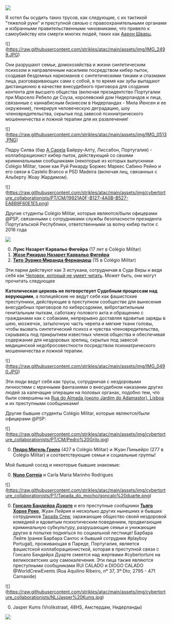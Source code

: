 ![](https://raw.githubusercontent.com/strikles/atac/main/assets/img/IMG_0922.PNG)

Я хотел бы осудить таких трусов, как следующие, с их тактикой "тяжелой руки" и преступной связью с правоохранительными органами и избранными правительственными чиновниками, что привело к самоубийству или смерти многих людей, таких как [Аарон Шварц](https://en.m.wikipedia.org/wiki/Aaron_Swartz).

![] (https://raw.githubusercontent.com/strikles/atac/main/assets/img/IMG_2499.JPG)

Они разрушают семьи, домохозяйства и жизни синтетическим психозом и направленным насилием посредством кибер пыток, создавая бездомных наркоманов с синтетическими тиками и спазмами лица, разговаривающих сами с собой, в то время как зубы выпадают дистанционно в качестве внесудебного приговора для создания контента для высшего общества (включая президентство Португалии при Марсело Ребело де Соуза, королевский дом Нидерландов и лица, связанные с каннабисным бизнесом в Нидерландах - Мила Йенсен и ее окружение), генерируя человеческую деградацию, шоу членовредительства, скрытые под завесой психиатрического мошенничества и ложной терапии для их развлечения!

![] (https://raw.githubusercontent.com/strikles/atac/main/assets/img/IMG_0513.PNG)

Педру Силва (бар [A Capela](https://www.facebook.com/acapelabar/) Байрру-Алту, Лиссабон, Португалия) - коллаборационист кибер пыток, действующий со своими криминальными сообщниками (некоторые из которых выпускники Colégio Militar, такие как Руй Рикарду Боржес Маркес Сабино Рейно и его связи в Castelo Branco и PSD Madeira (включая лиц, связанных с Альберту Жоау Жардимом).

![] (https://raw.githubusercontent.com/strikles/atac/main/assets/img/cybertorture_collaborationists/PT/CM/19921A0F-B127-4A0B-B527-EA8B9F60E1E5.png)

Другие студенты Colégio Militar, которые являются/были офицерами @PSP, связанными с сотрудниками службы безопасности президента Португальской Республики, ответственными за волну кибер пыток с 2016 года

![](https://raw.githubusercontent.com/strikles/atac/main/assets/img/cybertorture_collaborationists/PT/CM/luis%20figueira.png)

0. **Луис Назарет Карвальо Фигейра** (17 лет в Colégio Militar)
0. [**Жозе Рикардо Назарет Карвальо Фигейра**](https://dre.pt/home/-/dre/73841274/details/maximized)
0. [**Тито Эурико Миранда Фернандеш**](https://dre.pt/home/-/dre/115800591/details/maximized) (15 в Colégio Militar)

Эти парни действуют как 3 истукана, сотрудничая в Суде Веры и ведя себя как [Человек, который не умеет читать](https://www.southparkstudios.nu/episodes/j6a6zs/south-park-humancentipad-season-15-ep-1). Может быть, они могут прочитать следующее

**Католическая церковь не потворствует Судебным процессам над верующими**, а полицейские не ведут себя как фашистские преступники, действующие в преступном сообществе для вынесения внесудебных приговоров по киберсодомии, вибротактильным генитальным пыткам, саботажу полового акта и обращению с гражданами как с собаками, непрерывно доставляя ядовитые заряды в шею, мозжечок, затылочную часть черепа и мягкие ткани головы, чтобы вызвать синтетический психоз и чувства членовредительства, скрываясь под прикрытием известных членов общества и обеспечивая содержание для нездоровых зрелищ, скрытых под завесой медицинской недобросовестности посредством психиатрического мошенничества и ложной терапии.

![] (https://raw.githubusercontent.com/strikles/atac/main/assets/img/IMG_0490.JPG)

Эти люди ведут себя как трусы, сотрудничая с нездоровыми личностями с мрачными фантазиями о внесудебном наказании других людей за калечащие операции на половых органах, подобно тем, что были совершены на [Rua do Almada (около Jardim do Adamastor), Lisboa](https://goo.gl/maps/S5dwABC3DVC2Zsjv9) и их преступными сообщниками!

Другие бывшие студенты Colégio Militar, которые являются/были офицерами @PSP:

![] (https://raw.githubusercontent.com/strikles/atac/main/assets/img/cybertorture_collaborationists/PT/CM/Pedro%20Grilo.jpg)

0. [**Педро Мигель Грило**](https://pt.linkedin.com/in/pedro-grilo-8760013b) (427 в Colégio Militar) и Жуан Пиньейро (277 в Colégio Militar) и соответствующие семьи и социальные группы!

Мой бывший сосед и некоторые бывшие знакомые:

0. [**Nuno Correia**](https://pt.linkedin.com/in/nuno-correia-383a86154) и Carla Maria Marinho Rodrigues

![] (https://raw.githubusercontent.com/strikles/atac/main/assets/img/cybertorture_collaborationists/PT/Tapada_do_mocho/goncalo%20duarte.png)

0. [**Гонсало Бандейра Дуарте**](https://pt.linkedin.com/in/gon%C3%A7alo-duarte-b71078107?trk=people-guest_people_search-card) и его преступные сообщники [**Тьяго Хорхе Роке**](https://www.facebook.com/tiago.j.roque), Жуан Лейрия и несколько других нынешних и бывших сотрудников [Tapada Crew](https://www.tapadacrew.com/), заражающие общество своей нездоровой комедией и ядовитым психотическим поведением, продвигающие криминальную субкультуру, разрушающие семьи и унижающие других в попытке подняться по социальной лестнице!
Барбара Лейте (ранее Барбара Сантос и бывший сотрудник #playboy Portugal), проживающая в Пареде, Португалия, является фашистской коллаборационисткой, которая в преступной связи с Гонсало Бандейра Дуарте смеется над жертвами #cybertorture на великосветских шоу самокалечения.
Эти лица также являются преступными сообщниками RUI CALADO и DIOGO CALADO @WorldCrewEvents (Rua Aquilino Ribeiro, nº 37, 3º Dto, 2795 - 471 Carnaxide)

![] (https://raw.githubusercontent.com/strikles/atac/main/assets/img/cybertorture_collaborationists/NL/Jasper%20Kums.jpg)

0. Jasper Kums (Vrolikstraat, 48HS, Амстердам, Нидерланды)

![](https://raw.githubusercontent.com/strikles/atac/main/assets/img/IMG_0918.JPG)
